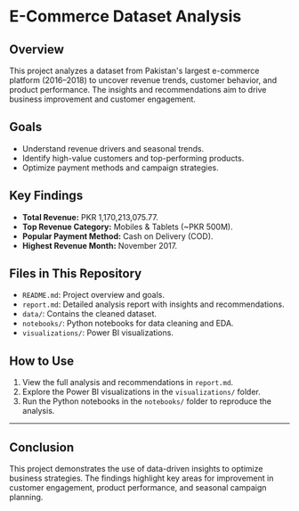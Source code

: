 # E-Commerce Dataset Analysis

## **Overview**
This project analyzes a dataset from Pakistan's largest e-commerce platform (2016–2018) to uncover revenue trends, customer behavior, and product performance. The insights and recommendations aim to drive business improvement and customer engagement.

## **Goals**
- Understand revenue drivers and seasonal trends.
- Identify high-value customers and top-performing products.
- Optimize payment methods and campaign strategies.

## **Key Findings**
- **Total Revenue:** PKR 1,170,213,075.77.
- **Top Revenue Category:** Mobiles & Tablets (~PKR 500M).
- **Popular Payment Method:** Cash on Delivery (COD).
- **Highest Revenue Month:** November 2017.

## **Files in This Repository**
- `README.md`: Project overview and goals.
- `report.md`: Detailed analysis report with insights and recommendations.
- `data/`: Contains the cleaned dataset.
- `notebooks/`: Python notebooks for data cleaning and EDA.
- `visualizations/`: Power BI visualizations.

## **How to Use**
1. View the full analysis and recommendations in `report.md`.
2. Explore the Power BI visualizations in the `visualizations/` folder.
3. Run the Python notebooks in the `notebooks/` folder to reproduce the analysis.

---

## **Conclusion**
This project demonstrates the use of data-driven insights to optimize business strategies. The findings highlight key areas for improvement in customer engagement, product performance, and seasonal campaign planning.
